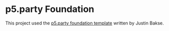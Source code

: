 # p5.party Foundation

This project used the [p5.party foundation template](https://github.com/jbakse/p5party_foundation) written by Justin Bakse.
